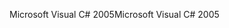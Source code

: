 <span data-ttu-id="f765a-101">Microsoft Visual C# 2005</span><span class="sxs-lookup"><span data-stu-id="f765a-101">Microsoft Visual C# 2005</span></span>